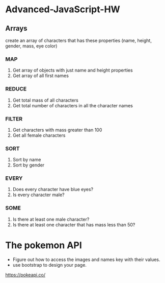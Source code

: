 # Advanced-JavaScript-HW


## Arrays

create an array of characters that has these properties (name, height, gender, mass, eye color) 


### MAP
1. Get array of objects with just name and height properties
2. Get array of all first names

### REDUCE
1. Get total mass of all characters
2. Get total number of characters in all the character names

### FILTER
1. Get characters with mass greater than 100
2. Get all female characters

### SORT
1. Sort by name
2. Sort by gender

### EVERY
1. Does every character have blue eyes?
2. Is every character male?

### SOME
1. Is there at least one male character?
2. Is there at least one character that has mass less than 50?


# The pokemon API

- Figure out how to access the images and names key with their values.
- use bootstrap to design your page.

https://pokeapi.co/
